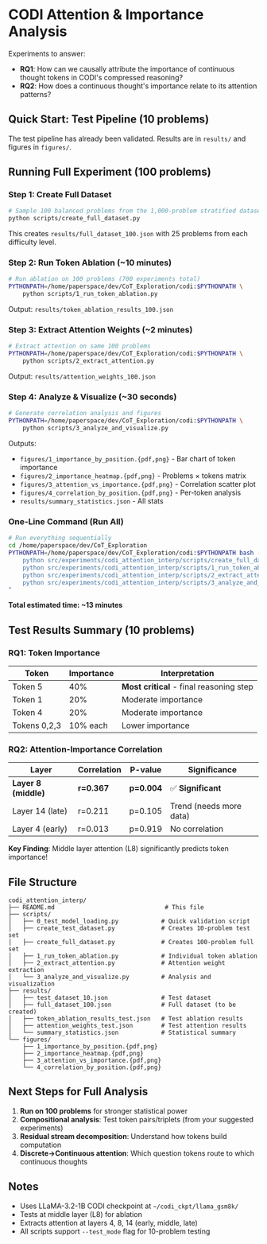 # CODI Attention & Importance Analysis

Experiments to answer:
- **RQ1**: How can we causally attribute the importance of continuous thought tokens in CODI's compressed reasoning?
- **RQ2**: How does a continuous thought's importance relate to its attention patterns?

## Quick Start: Test Pipeline (10 problems)

The test pipeline has already been validated. Results are in `results/` and figures in `figures/`.

## Running Full Experiment (100 problems)

### Step 1: Create Full Dataset

```bash
# Sample 100 balanced problems from the 1,000-problem stratified dataset
python scripts/create_full_dataset.py
```

This creates `results/full_dataset_100.json` with 25 problems from each difficulty level.

### Step 2: Run Token Ablation (~10 minutes)

```bash
# Run ablation on 100 problems (700 experiments total)
PYTHONPATH=/home/paperspace/dev/CoT_Exploration/codi:$PYTHONPATH \
    python scripts/1_run_token_ablation.py
```

Output: `results/token_ablation_results_100.json`

### Step 3: Extract Attention Weights (~2 minutes)

```bash
# Extract attention on same 100 problems
PYTHONPATH=/home/paperspace/dev/CoT_Exploration/codi:$PYTHONPATH \
    python scripts/2_extract_attention.py
```

Output: `results/attention_weights_100.json`

### Step 4: Analyze & Visualize (~30 seconds)

```bash
# Generate correlation analysis and figures
PYTHONPATH=/home/paperspace/dev/CoT_Exploration/codi:$PYTHONPATH \
    python scripts/3_analyze_and_visualize.py
```

Outputs:
- `figures/1_importance_by_position.{pdf,png}` - Bar chart of token importance
- `figures/2_importance_heatmap.{pdf,png}` - Problems × tokens matrix
- `figures/3_attention_vs_importance.{pdf,png}` - Correlation scatter plot
- `figures/4_correlation_by_position.{pdf,png}` - Per-token analysis
- `results/summary_statistics.json` - All stats

### One-Line Command (Run All)

```bash
# Run everything sequentially
cd /home/paperspace/dev/CoT_Exploration
PYTHONPATH=/home/paperspace/dev/CoT_Exploration/codi:$PYTHONPATH bash -c "
    python src/experiments/codi_attention_interp/scripts/create_full_dataset.py && \
    python src/experiments/codi_attention_interp/scripts/1_run_token_ablation.py && \
    python src/experiments/codi_attention_interp/scripts/2_extract_attention.py && \
    python src/experiments/codi_attention_interp/scripts/3_analyze_and_visualize.py
"
```

**Total estimated time: ~13 minutes**

## Test Results Summary (10 problems)

### RQ1: Token Importance

| Token | Importance | Interpretation |
|-------|-----------|----------------|
| Token 5 | 40% | **Most critical** - final reasoning step |
| Token 1 | 20% | Moderate importance |
| Token 4 | 20% | Moderate importance |
| Tokens 0,2,3 | 10% each | Lower importance |

### RQ2: Attention-Importance Correlation

| Layer | Correlation | P-value | Significance |
|-------|------------|---------|--------------|
| **Layer 8 (middle)** | **r=0.367** | **p=0.004** | ✅ **Significant** |
| Layer 14 (late) | r=0.211 | p=0.105 | Trend (needs more data) |
| Layer 4 (early) | r=0.013 | p=0.919 | No correlation |

**Key Finding**: Middle layer attention (L8) significantly predicts token importance!

## File Structure

```
codi_attention_interp/
├── README.md                               # This file
├── scripts/
│   ├── 0_test_model_loading.py            # Quick validation script
│   ├── create_test_dataset.py             # Creates 10-problem test set
│   ├── create_full_dataset.py             # Creates 100-problem full set
│   ├── 1_run_token_ablation.py            # Individual token ablation
│   ├── 2_extract_attention.py             # Attention weight extraction
│   └── 3_analyze_and_visualize.py         # Analysis and visualization
├── results/
│   ├── test_dataset_10.json               # Test dataset
│   ├── full_dataset_100.json              # Full dataset (to be created)
│   ├── token_ablation_results_test.json   # Test ablation results
│   ├── attention_weights_test.json        # Test attention results
│   └── summary_statistics.json            # Statistical summary
└── figures/
    ├── 1_importance_by_position.{pdf,png}
    ├── 2_importance_heatmap.{pdf,png}
    ├── 3_attention_vs_importance.{pdf,png}
    └── 4_correlation_by_position.{pdf,png}
```

## Next Steps for Full Analysis

1. **Run on 100 problems** for stronger statistical power
2. **Compositional analysis**: Test token pairs/triplets (from your suggested experiments)
3. **Residual stream decomposition**: Understand how tokens build computation
4. **Discrete→Continuous attention**: Which question tokens route to which continuous thoughts

## Notes

- Uses LLaMA-3.2-1B CODI checkpoint at `~/codi_ckpt/llama_gsm8k/`
- Tests at middle layer (L8) for ablation
- Extracts attention at layers 4, 8, 14 (early, middle, late)
- All scripts support `--test_mode` flag for 10-problem testing
